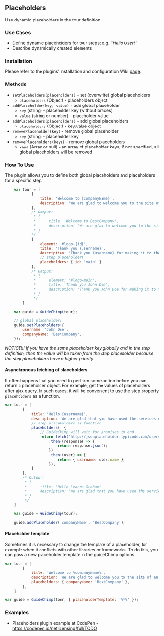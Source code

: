 ## Placeholders

Use dynamic placeholders in the tour definition.

### Use Cases

- Define dynamic placeholders for tour steps; e.g. _"Hello User!"_
- Describe dynamically created elements

### Installation

Please refer to the plugins' installation and configuration Wiki [page](https://github.com/Labs64/GuideChimp/wiki/Configure#plugins).

### Methods

- `setPlaceholders(placeholders)` - set (overwrite) global placeholders
    - `placeholders` (Object) - placeholders object
- `addPlaceholder(key, value)` - add global placeholder
    - `key` (string) - placeholder key (without braces)
    - `value` (string or number) - placeholder value
- `addPlaceholders(placeholders)` - add global placeholders
    - `placeholders` (Object) - key:value object
- `removePlaceholder(key)` - remove global placeholder
    - `key` (string) - placeholder key
- `removePlaceholders(keys)` - remove global placeholders
    - `keys` (Array or null) - an array of placeholder keys; if not specified, all global placeholders will be removed

### How To Use

The plugin allows you to define both global placeholders and placeholders for a specific step.

```javascript
    var tour = [
            {
                title: 'Welcome to {companyName}',
                description: 'We are glad to welcome you to the site of an {companyName} company, take this tour to get acquainted with the product.',
            },
            /* Output:
             * { 
             *      title: 'Welcome to BestCompany',
             *      description: 'We are glad to welcome you to the site of an BestCompany company, take this tour to get acquainted with the product.',
             * }
            */
            {
                element: '#logo-{id}',
                title: 'Thank you {username}',
                description: 'Thank you {username} for making it to the end of the tour, hope you like the product of the company {companyName}',
                // step placeholders
                placeholders: { id: 'main' }
            },
            /* Output:
             * {
             *      element: '#logo-main',
             *      title: 'Thank you John Doe',
             *      description: 'Thank you John Doe for making it to the end of the tour, hope you like the product of the company BestCompany',
             * }
             */
        ]

    var guide = GuideChimp(tour);

    // global placeholders
    guide.setPlaceholders({
        username: 'John Doe',
        companyName: 'BestCompany',
    });   
```
_NOTICE!!! If you have the same placeholder key globally and in the step definition, then the value will be taken from the step placeholder because the step placeholders have a higher priority._

#### Asynchronous fetching of placeholders

It often happens that you need to perform some action before you can return a placeholder object. For example, get the values of placeholders after ajax query. In such cases, it will be convenient to use the step property `placeholders` as a function.

```javascript
var tour = [
        {
            title: 'Hello {username}',
            description: 'We are glad that you have used the services of the {companyName} company',
            // step placeholders as function
            placeholders() {
                // GuideChimp will wait for promises to end
                return fetch('http://jsonplaceholder.typicode.com/users/1')
                    .then((response) => {
                        return response.json();
                    })
                    .then((user) => {
                        return { username: user.name };
                    });
            }
        },
        /* Output:
         * {
         *      title: 'Hello Leanne Graham',
         *      description: 'We are glad that you have used the services of the BestCompany company',
         * }
         */
    ]

    var guide = GuideChimp(tour);

    guide.addPlaceholder('companyName', 'BestCompany');
```

#### Placeholder template

Sometimes it is necessary to change the template of a placeholder, for example when it conflicts with other libraries or frameworks. To do this, you can pass a new placeholder template in the guideСhimp options.
```javascript
var tour = [
        {
            title: 'Welcome to %companyName%',
            description: 'We are glad to welcome you to the site of an %companyName% company, take this tour to get acquainted with the product.',
            placeholders: { companyName: 'BestCompany' },
        },
    ]

var guide = GuideChimp(tour, { placeholderTemplate: '%*%' });
```

### Examples

- Placeholders plugin example at CodePen - https://codepen.io/netlicensing/full/TODO
